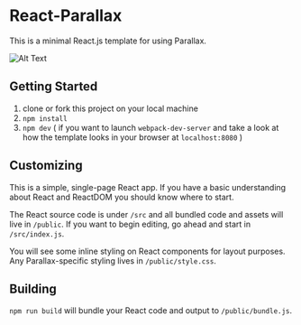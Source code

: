 # React-Parallax
This is a minimal React.js template for using Parallax.

![Alt Text](https://imgur.com/y7oPo9O.gif)

## Getting Started
1. clone or fork this project on your local machine
2. `npm install`
3. `npm dev` ( if you want to launch `webpack-dev-server` and take a look at how the template looks in your browser at `localhost:8080` )

## Customizing
This is a simple, single-page React app. If you have a basic understanding about React and ReactDOM you should know where to start.

The React source code is under `/src` and all bundled code and assets will live in `/public`. If you want to begin editing, go ahead and start in `/src/index.js`.

You will see some inline styling on React components for layout purposes. Any Parallax-specific styling lives in `/public/style.css`.

## Building
`npm run build` will bundle your React code and output to `/public/bundle.js`.
